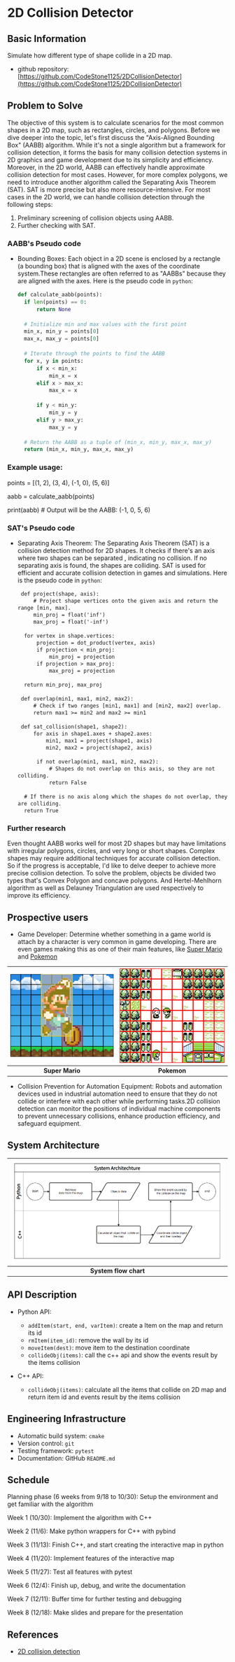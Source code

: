 # 2D Collision Detector


## Basic Information

Simulate how different type of shape collide in a 2D map.

* github repository: [https://github.com/CodeStone1125/2DCollisionDetector](https://github.com/CodeStone1125/2DCollisionDetector)

## Problem to Solve

The objective of this system is to calculate scenarios for the most common shapes in
a 2D map, such as rectangles, circles, and polygons. Before we dive deeper into the 
topic, let's first discuss the "Axis-Aligned Bounding Box" (AABB) algorithm. While 
it's not a single algorithm but a framework for collision detection, it forms the basis
for many collision detection systems in 2D graphics and game development due to its 
simplicity and efficiency. Moreover, in the 2D world, AABB can effectively handle 
approximate collision detection for most cases. However, for more complex polygons, we 
need to introduce another algorithm called the Separating Axis Theorem (SAT). SAT is 
more precise but also more resource-intensive. For most cases in the 2D world, we can
handle collision detection through the following steps:

1. Preliminary screening of collision objects using AABB.
2. Further checking with SAT.


### AABB's Pseudo code
* Bounding Boxes: Each object in a 2D scene is enclosed by a rectangle (a bounding box)
   that is aligned with the axes of the coordinate system.These rectangles are often
   referred to as "AABBs" because they are aligned with the axes.
   Here is the pseudo code in `python`:
  
  ```python
  def calculate_aabb(points):
    if len(points) == 0:
        return None

    # Initialize min and max values with the first point
    min_x, min_y = points[0]
    max_x, max_y = points[0]

    # Iterate through the points to find the AABB
    for x, y in points:
        if x < min_x:
            min_x = x
        elif x > max_x:
            max_x = x

        if y < min_y:
            min_y = y
        elif y > max_y:
            max_y = y

    # Return the AABB as a tuple of (min_x, min_y, max_x, max_y)
    return (min_x, min_y, max_x, max_y)
  ```
### Example usage:

points = [(1, 2), (3, 4), (-1, 0), (5, 6)]

aabb = calculate_aabb(points)

print(aabb)  # Output will be the AABB: (-1, 0, 5, 6)
### SAT's Pseudo code
* Separating Axis Theorem: The Separating Axis Theorem (SAT) is a collision detection
  method for 2D shapes. It checks if there's an axis where two shapes can be separated
  , indicating no collision. If no separating axis is found, the shapes are colliding.
   SAT is used for efficient and accurate collision detection in games and simulations.
  Here is the pseudo code in `python`:
  
  ```
   def project(shape, axis):
       # Project shape vertices onto the given axis and return the range [min, max].
       min_proj = float('inf')
       max_proj = float('-inf')
    
    for vertex in shape.vertices:
        projection = dot_product(vertex, axis)
        if projection < min_proj:
            min_proj = projection
        if projection > max_proj:
            max_proj = projection
            
    return min_proj, max_proj

   def overlap(min1, max1, min2, max2):
       # Check if two ranges [min1, max1] and [min2, max2] overlap.
       return max1 >= min2 and max2 >= min1
   
   def sat_collision(shape1, shape2):
       for axis in shape1.axes + shape2.axes:
           min1, max1 = project(shape1, axis)
           min2, max2 = project(shape2, axis)
           
        if not overlap(min1, max1, min2, max2):
            # Shapes do not overlap on this axis, so they are not colliding.
            return False
    
    # If there is no axis along which the shapes do not overlap, they are colliding.
    return True
  ```

### Further research

  Even thought AABB works well for most 2D shapes but may have limitations with irregular
  polygons, circles, and very long or short shapes. Complex shapes may require additional
   techniques for accurate collision detection. So if the progress is acceptable, I'd like
  to delve deeper to achieve more precise collision detection. To solve the problem, 
  objects be divided two types that's Convex Polygon and concave polygons. And 
  Hertel-Mehlhorn algorithm as well as Delauney Triangulation are used respectively
  to improve its efficiency.

  

## Prospective users

* Game Developer: Determine whether something in a game world is attach by a character is very
  common in game developing. There are even games making this as one of their main features, like
  [Super Mario](https://zh.wikipedia.org/zh-tw/%E8%B6%85%E7%BA%A7%E9%A9%AC%E5%8A%9B%E6%AC%A7%E7%B3%BB%E5%88%97)
  and [Pokemon](https://zh.wikipedia.org/wiki/%E5%AE%9D%E5%8F%AF%E6%A2%A6%E7%B3%BB%E5%88%97#%E9%81%8A%E6%88%B2)

| ![Super Mario](./pictures/Mario.png) | ![Pokemon](./pictures/pokemon.png) |
|:-----------------------------------:|:-----------------------------------:|
| **Super Mario** |**Pokemon**|

* Collision Prevention for Automation Equipment: Robots and automation devices used in industrial
   automation need to ensure that they do not collide or interfere with each other while
   performing tasks.2D collision detection can monitor the positions of individual machine
   components to prevent unnecessary collisions, enhance production efficiency, and safeguard equipment.

## System Architecture



| ![](./pictures/system_architechture.png) |
|:-----------------------------------:|
| **System flow chart** |

## API Description

* Python API:
  * `addItem(start, end, varItem)`: create a Item on the map and return its id
  * `rmItem(item_id)`: remove the wall by its id
  * `moveItem(dest)`: move item to the destination coordinate
  * `collideObj(items)`: call the c++ api and show the events result by the items collision

* C++ API:
  * `collideObj(items)`: calculate all the items that collide on 2D map and return item id
     and events result by the items collision

## Engineering Infrastructure

* Automatic build system: `cmake`
* Version control: `git`
* Testing framework: `pytest`
* Documentation: GitHub `README.md`

## Schedule

Planning phase (6 weeks from 9/18 to 10/30): Setup the environment and get familiar with the algorithm

Week 1 (10/30): Implement the algorithm with C++

Week 2 (11/6): Make python wrappers for C++ with pybind

Week 3 (11/13): Finish C++, and start creating the interactive map in python

Week 4 (11/20): Implement features of the interactive map

Week 5 (11/27): Test all features with pytest

Week 6 (12/4): Finish up, debug, and write the documentation

Week 7 (12/11): Buffer time for further testing and debugging

Week 8 (12/18): Make slides and prepare for the presentation

## References

* [2D collision detection](https://developer.mozilla.org/en-US/docs/Games/Techniques/2D_collision_detection)
